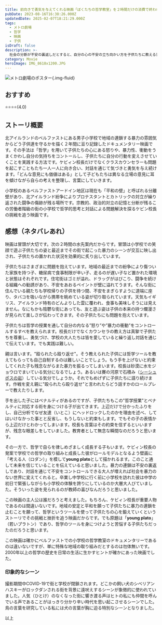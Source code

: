 ```yaml
---
title: 前向きで勇気を与えてくれる映画「ぼくたちの哲学教室」を２時間だけの消費で終われせるのはもったい無いですよ
pubDate: 2023-08-16T16:38:26.000Z
updatedDate: 2025-02-07T18:21:29.000Z
tags:
  - メトロ劇場
  - 哲学
  - 映画
  - 子供
isDraft: false
description: >-
  社会の分断が不安の裏返しだとすると、自分の心の不安の立ち向かい方を子供たちに教える哲学ツールはすべての人が身につけるべき術だと思いました。「すべての意見を尊重する」態度と対話、自分の気持ちの言語化は確かに不安と不寛容を少なくしてくれるのでしょう。
category: Movie
heroImage: IMG_8618x1200.JPG
---
```


![メトロ劇場のポスター](https://object-storage.tyo2.conoha.io/v1/nc_2520d9a1_blog-astro-assets/blog-astro-assets/IMG_8618x1200.JPG){.img-fluid}



## おすすめ
⭐️⭐️⭐️⭐️(4.0)

## ストーリ概要

北アイルランドのベルファストにある男子小学校で地域の連鎖する暴力の雰囲気からどう子供達を守るかを描く２年間に亘り記録したドキュメンタリー映画です。その手法は「哲学」を用いて子供たちの心にある怒りや、暴力性、衝動をうまくかわし自分の気持ちをコントールし、子供たちに自分の行動を変えさせていくことを実践する方法です。ケビィン校長だけでなくクラスカウンセラーも問題を起こすこともたち一人一人に向き合い、対話を通じて気づきと勇気を与え続けます。「どんな意見にも価値はある」として子どもたちは異なる立場の意見に耳を傾けながら自らの考えを整理し、言葉にしていきます。

小学校のあるベルファストアードイン地区は現在も「平和の壁」と呼ばれる分離壁があり、北アイルランド紛争によりプロテスタントとカトリックの対立が繰り返された闘争の傷跡が残る場所です。宗教的、政治的対立の記憶と分断が残るこの労働者階級の街の小学校で哲学的思考と対話による問題解決を探るケビン校長の挑戦を追う映画です。



## 感想（ネタバレあれ）

映画は冒頭が大切です。次の２時間の水先案内だからです。冒頭は小学校での笑顔で遊ぶ子供たちの姿と最近までその街で起こった暴力のシーンが交互に映し出され、子供たちの置かれた状況を効果的に炙り出しています。

子供たちはさまざまに問題を抱えています。地域の最近までの紛争により傷ついた家族を持つ子、糖尿病で食事制限が辛い子、走るのが遅い子など置かれた環境と状態はそれぞれです。住宅街はゴミが溢れ、ドラッグがはびこり、闘争を続ける組織への勧誘があり、不安をあおるペイントが壁に溢れてうます。そんな街に住んでいる親たちも学校帰りの子供を待つ間、不安をまぎらすように道端に座り、タバコを吸いながら携帯を眺めている姿が切り取られています。天気もイギリス、アイルランド特有のどんよりした雲に覆われ、食事も美味しそうには見えません。なにもかも陰鬱な街にあっても、友と遊ぶ姿は子供の本来の持つ爛漫さが見られて楽しさが伝わってきます。その子供たちにも問題を抱えています。

子供たちは哲学の授業を通して自分の内なる”怒り”や”暴力の衝動”をコントロールするすべを教えられます。校長だけでなくカウンセラの教え方は真摯で子供たちを尊重し、勇気づけ、学校の大人たちは皆を愛していると繰り返し対話を通じて伝えています。でも実践は難しい。

親は言います。"殴られたら殴り返せ"。そう教えられた子供には哲学ツールを教えてもらっても自己自制するのは難しいことでしょう。もう手を上げないと約束してくれた子も残念ながらまた暴力を振るってしまいます。校長は砂漠に水をジョウロでまいている気分になるでしょう。あるいは賽の河原で石積み（[シーシュポスの岩](https://www.weblio.jp/content/シーシュポスの岩)）している気分でしょうか。それでもめげずに子供たちに語り続けます。作戦を変え親に"殴られたら殴り返せ"と言われたらどう話すかのロールプレーで教えたりします。

手を出した子にはペナルティがあるのですが、子供たちもこの"哲学授業"とペナルティに対応する術を身につける子が出てきます。上辺だけで分かったふりをし、自己分析でなぜ友達（いとこ）にヘッドロックしたのかを理由を述べ、してはいけなかった事とと反省し、もうしないと約束もします。でもその子の表情から上辺だけとわかってしまいます。校長も言葉はその約束を信ずるといいますが、残念な眼差しをしていました。教育者として無念な瞬間なのだろうと思います。

その一方で、哲学で自らを律しめざましく成長する子もいます。ケビィン校長の発案で学校での哲学の取り組みと成長した彼がロールモデルとなるよう壁画に「考える人（ロダン）」を模して**young plato**として描かれるます。このこと通して未来を信じていることを伝えていると思いました。暴力の連鎖は不安の裏返しであり、対話を通じて不安をコントロールできる大人が増えれば社会を暴力のない世界に変えてくれると。卒業し中学校に行く前に小学校を訪れた彼は中学の初日で緊張しながらも小学校の体験を誇りにしているのか大層大人びていました。そういった姿を見られるのが教師の喜びなんだろうと思いました。



この映画の主人公は誰だろうと考えました。もちろん、ケビィン校長が重要人物であるのは間違いないです。地域の安定と平和を願って子供たちに暴力の連鎖を止むことを願って、哲学というツールを使って子供たちの心を鍛えていくというストーリでその挑戦と挫折を追う映画だからです。でも原題は「**young plato**」（若いプラトン）であり、哲学のツールを身につけようと苦悩する子供たちだったのだろうと思います。

この映画は確かにベルファストでの小学校の哲学教室のドキュメンタリーであるのは違いないですが、単に特殊な地域の取り組みだとするのは勿体無いです。2000年以上の哲学の歴史を日常の生活に生かすヒントが確かにあった映画でした。

### 印象的なシーン

撮影期間中COVID-19で街と学校が閉鎖されます。どこかの飼い犬のシベリアンハスキーがロックダンされる街を背景に遠吠えするシーンが象徴的に使われていました。人気（ひとけ）のなくなった街に響き渡る声はヒトの私にも仲間を呼んでいる声であることがはっきり分かり辛い時代を思い起こさせるシーンでした。鳥の言葉を研究している私には犬の言葉が胸に迫る特別なシーンとなりました。



以上

